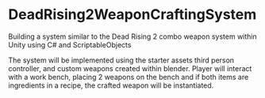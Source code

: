 # DeadRising2WeaponCraftingSystem
Building a system similar to the Dead Rising 2 combo weapon system within Unity using C# and ScriptableObjects


The system will be implemented using the starter assets third person controller, and custom weapons created within blender. Player will interact with a work bench, placing 2 weapons on the bench and if both items are ingredients in a recipe, the crafted weapon will be instantiated.

